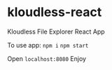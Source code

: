 # kloudless-react
Kloudless File Explorer React App

To use app:
`npm i`
`npm start`

Open `localhost:8080`
Enjoy
